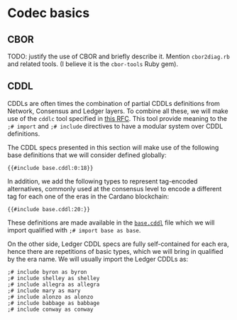 # Codec basics

## CBOR

TODO: justify the use of CBOR and briefly describe it. Mention `cbor2diag.rb`
and related tools. (I believe it is the `cbor-tools` Ruby gem).

## CDDL

CDDLs are often times the combination of partial CDDLs definitions
from Network, Consensus and Ledger layers. To combine all these, we
will make use of the `cddlc` tool specified in [this
RFC](https://datatracker.ietf.org/doc/draft-ietf-cbor-cddl-modules/). This
tool provide meaning to the `;# import` and `;# include` directives to
have a modular system over CDDL definitions.

The CDDL specs presented in this section will make use of the
following base definitions that we will consider defined globally:

```cddl
{{#include base.cddl:0:18}}
```

In addition, we add the following types to represent tag-encoded
alternatives, commonly used at the consensus level to encode a
different tag for each one of the eras in the Cardano blockchain:

```cddl
{{#include base.cddl:20:}}
```

These definitions are made available in the
[`base.cddl`](https://github.com/cardano-scaling/cardano-blueprint/tree/main/src/codecs/base.cddl)
file which we will import qualified with `;# import base as base`.

On the other side, Ledger CDDL specs are fully self-contained for each
era, hence there are repetitions of basic types, which we will bring
in qualified by the era name. We will usually import the Ledger CDDLs as:

```cddl
;# include byron as byron
;# include shelley as shelley
;# include allegra as allegra
;# include mary as mary
;# include alonzo as alonzo
;# include babbage as babbage
;# include conway as conway
```
